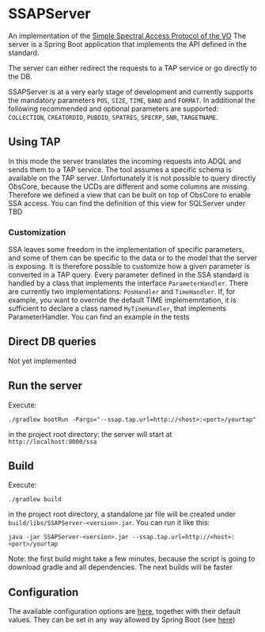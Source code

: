 # SSAPServer
An implementation of the [Simple Spectral Access Protocol of the VO](http://www.ivoa.net/documents/SSA/20120210/REC-SSA-1.1-20120210.pdf)
The server is a Spring Boot application that implements the API defined in the standard.

The server can either redirect the requests to a TAP service or go directly to the DB.

SSAPServer is at a very early stage of development and currently supports the mandatory parameters `POS`, `SIZE`, `TIME`, `BAND` and `FORMAT`.
In additional the following recommended and optional parameters are supported: `COLLECTION`, `CREATORDID`, `PUBDID`, `SPATRES`, `SPECRP`, `SNR`, `TARGETNAME`.

## Using TAP
In this mode the server translates the incoming requests into ADQL and sends them to a TAP service.
The tool assumes a specific schema is available on the TAP server. Unfortunately it is not possible to query directly ObsCore, 
because the UCDs are different and some columns are missing. Therefore we defined a view that can be built on top of
ObsCore to enable SSA access. You can find the definition of this view for SQLServer under TBD

### Customization
SSA leaves some freedom in the implementation of specific parameters, and some of them can be specific to the data or to the
model that the server is exposing. It is therefore possible to customize how a given parameter is converted in a TAP query.
Every parameter defined in the SSA standard is handled by a class that implements the interface `ParameterHandler`. There are 
currently two implementations: `PosHandler` and `TimeHandler`. 
If, for example, you want to override the default TIME implememntation, it is sufficient to declare a class named `MyTimeHandler`,
 that implements ParameterHandler. You can find an example in the tests

## Direct DB queries
Not yet implemented

## Run the server
Execute:
```
./gradlew bootRun -Pargs="--ssap.tap.url=http://<host>:<port>/yourtap"
```
in the project root directory: the server will start at `http://localhost:9000/ssa`
## Build
Execute:
```
./gradlew build
```
in the project root directory, a standalone jar file will be created under `build/libs/SSAPServer-<version>.jar`. You can run it like this:
```
java -jar SSAPServer-<version>.jar --ssap.tap.url=http://<host>:<port>/yourtap
```
Note: the first build might take a few minutes, because the script is going to download gradle and all dependencies. The 
next builds will be faster

## Configuration
The available configuration options are [here](src/main/resources/application.properties), together with their default values.
They can be set in any way allowed by Spring Boot (see [here](https://docs.spring.io/spring-boot/docs/current/reference/html/boot-features-external-config.html))